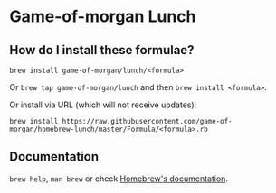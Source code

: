 # Game-of-morgan Lunch

## How do I install these formulae?
`brew install game-of-morgan/lunch/<formula>`

Or `brew tap game-of-morgan/lunch` and then `brew install <formula>`.

Or install via URL (which will not receive updates):

```
brew install https://raw.githubusercontent.com/game-of-morgan/homebrew-lunch/master/Formula/<formula>.rb
```

## Documentation
`brew help`, `man brew` or check [Homebrew's documentation](https://docs.brew.sh).
